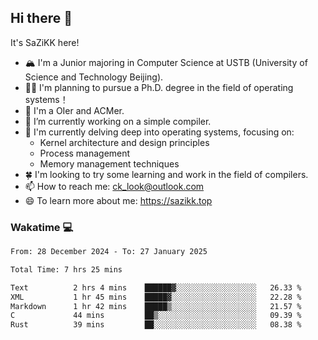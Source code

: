 ## Hi there 👋

It's SaZiKK here!

- 🏔️ I'm a Junior majoring in Computer Science  at USTB (University of Science and Technology Beijing).
- 🧑‍🎓 I'm planning to pursue a Ph.D. degree in the field of operating systems！
- 🚀 I'm a OIer and ACMer.
- 🔭 I’m currently working on a simple compiler.
- 🌱 I'm currently delving deep into operating systems, focusing on:
  - Kernel architecture and design principles
  - Process management
  - Memory management techniques
- 🍀 I'm looking to try some learning and work in the field of compilers.
- 📫 How to reach me: ck_look@outlook.com
- 😄 To learn more about me: https://sazikk.top

  
<!--
**SaZiKK/SaZiKK** is a ✨ _special_ ✨ repository because its `README.md` (this file) appears on your GitHub profile.

Here are some ideas to get you started:

- 🔭 I’m currently working on ...
- 🌱 I’m currently learning ...
- 👯 I’m looking to collaborate on ...
- 🤔 I’m looking for help with ...
- 💬 Ask me about ...
- 📫 How to reach me: ...
- 😄 Pronouns: ...
- ⚡ Fun fact: ...
-->

### Wakatime 💻

<!--START_SECTION:waka-->

```txt
From: 28 December 2024 - To: 27 January 2025

Total Time: 7 hrs 25 mins

Text          2 hrs 4 mins    ██████▓░░░░░░░░░░░░░░░░░░   26.33 %
XML           1 hr 45 mins    █████▓░░░░░░░░░░░░░░░░░░░   22.28 %
Markdown      1 hr 42 mins    █████▒░░░░░░░░░░░░░░░░░░░   21.57 %
C             44 mins         ██▒░░░░░░░░░░░░░░░░░░░░░░   09.39 %
Rust          39 mins         ██░░░░░░░░░░░░░░░░░░░░░░░   08.38 %
```

<!--END_SECTION:waka-->
